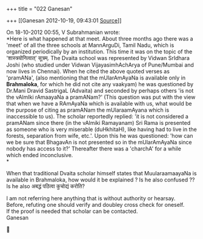 +++
title = "022 Ganesan"

+++
[[Ganesan	2012-10-19, 09:43:01 [Source](https://groups.google.com/g/bvparishat/c/BGJ5L3KBLHs)]]



  
On 18-10-2012 00:55, V Subrahmanian wrote:  
*Here is what happened at that meet. About three months ago there was a 'meet' of all the three schools at MannArguDi, Tamil Nadu, which is organized periodically by an institution. This time it was on the topic of the 'शास्त्रयोनित्वात्’ सूत्रम्. The Dvaita school was represented by Vidwan SrIdhara Joshi (who studied under Vidwan VijayasimhAchArya of Pune/Mumbai and now lives in Chennai). When he cited the above quoted verses as 'pramANa', (also mentioning that the mUlarAmAyaNa is available only in **Brahmaloka**, for which he did not cite any vaakyam) he was questioned by Dr.Mani Dravid SastrigaL (Advaita) and seconded by perhaps others 'is not the vAlmIki rAmaayaNa a pramANam?' (This question was put with the view that when we have a RAmAyaNa which is available with us, what would be the purpose of citing as pramANam the mUlaraamAyana which is inaccessible to us). The scholar reportedly replied: 'it is not considered a pramANam since there (in the vAlmiki Ramayanam) Sri Rama is presented as someone who is very miserable (duHkhitaH), like having had to live in the forests, separation from wife, etc.'. Upon this he was questioned: 'how can we be sure that BhagavAn is not presented so in the mUlarAmAyaNa since nobody has access to it?' Thereafter there was a 'charchA' for a while which ended inconclusive.  
*  
  

When that traditional Dvaita scholar himself states that MuularaamaayaNa is available in Brahmaloka, how would it be explained ? Is he also confused ?? Is he also अबद्धं पठित्वा कुचोद्यं करोति?  
  
I am not referring here anything that is without authority or hearsay.  
Before, refuting one should verify and doubley cross check for oneself.  
If the proof is needed that scholar can be contacted.  
Ganesan



